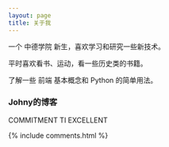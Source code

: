 ```yaml
---
layout: page
title: 关于我 
---
```


一个 中德学院 新生，喜欢学习和研究一些新技术。
<p>
平时喜欢看书、运动，看一些历史类的书籍。
<p>
了解一些 前端 基本概念和 Python 的简单用法。

<p>

<h3> Johny的博客 </h3>  

<p>

COMMITMENT TI EXCELLENT

<p>


<p>
 

<p> 



<p> 

<p> 

<p> 


{% include comments.html %}

